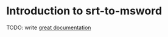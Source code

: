 # Introduction to srt-to-msword

TODO: write [great documentation](http://jacobian.org/writing/what-to-write/)
